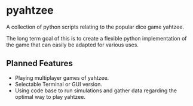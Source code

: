 # pyahtzee

A collection of python scripts relating to the popular dice game yahtzee.

The long term goal of this is to create a flexible python implementation of the game that can easily be adapted for various uses.

## Planned Features

- Playing multiplayer games of yahtzee.
- Selectable Terminal or GUI version.
- Using code base to run simulations and gather data regarding the optimal way to play yahtzee.